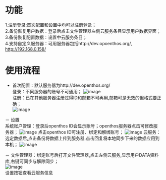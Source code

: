 # 功能  
  1.注册登录:首次配置和设置中均可以注册登录；  
  2.备份恢复用户数据：登录后点击文件管理器左侧云服务条目显示用户数据界面；  
  3.备份恢复配置数据：设置中云服务条目；  
  4.支持自定义服务器：可用服务器包括http://dev.opoenthos.org/, http://192.168.0.158/

# 使用流程
 - 首次配置：默认服务器为http://dev.openthos.org/  
   登录：不同服务器的账号不可通用；
   ![image](https://github.com/openthos/oto-filemanager-analysis/blob/master/doc/summary/pictures/setup_login.jpg)  
   注册：已在其他服务器注册过得ID和邮箱不可再用,邮箱可是无效的但格式要正确；  
   ![image](https://github.com/openthos/oto-filemanager-analysis/blob/master/doc/summary/pictures/setup_registe.jpg) 
   
 － 设置  
   系统账户管理：登录后openthos ID会显示账号；openthos服务器点击可修改服务器；
   ![image](https://github.com/openthos/oto-filemanager-analysis/blob/master/doc/summary/pictures/set_change_server.jpg) 
   点击openthos ID可注册、绑定和解绑账号；
   ![image](https://github.com/openthos/oto-filemanager-analysis/blob/master/doc/summary/pictures/set_id.jpg) 
   云服务：选定数据后,点击备份将数据上传到服务器,点击回复将本地同步下来的数据应用到本机；
   ![image](https://github.com/openthos/oto-filemanager-analysis/blob/master/doc/summary/pictures/set_seafile.jpg)
   
 － 文件管理器：绑定账号后打开文件管理器,点击左侧云服务,显示用户DATA资料库,右键可同步与解除同步；  
   ![image](https://github.com/openthos/oto-filemanager-analysis/blob/master/doc/summary/pictures/fm_data.jpg)  
   设置按钮查看云服务信息
